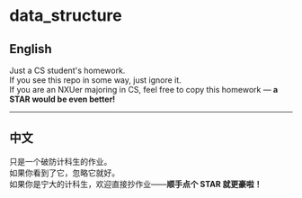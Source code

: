 # data_structure 

## English

Just a CS student's homework.  
If you see this repo in some way, just ignore it.  
If you are an NXUer majoring in CS, feel free to copy this homework — **a STAR would be even better!**

---

## 中文

只是一个破防计科生的作业。  
如果你看到了它，忽略它就好。  
如果你是宁大的计科生，欢迎直接抄作业——**顺手点个 STAR 就更豪啦！**
